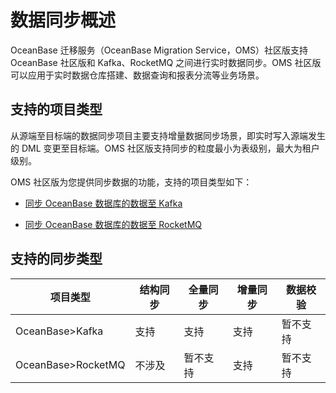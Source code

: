 # 数据同步概述

OceanBase 迁移服务（OceanBase Migration Service，OMS）社区版支持 OceanBase 社区版和 Kafka、RocketMQ 之间进行实时数据同步。OMS 社区版可以应用于实时数据仓库搭建、数据查询和报表分流等业务场景。

## 支持的项目类型

从源端至目标端的数据同步项目主要支持增量数据同步场景，即实时写入源端发生的 DML 变更至目标端。OMS 社区版支持同步的粒度最小为表级别，最大为租户级别。

OMS 社区版为您提供同步数据的功能，支持的项目类型如下：

* [同步 OceanBase 数据库的数据至 Kafka](../7.data-synchronization/2.create-a-project-to-synchronize-data-from-an-oceanbase-database-to-a-Kafka-instance.md)

* [同步 OceanBase 数据库的数据至 RocketMQ](../7.data-synchronization/3.create-a-project-to-synchronize-data-from-an-oceanbase-database-to-a-rocketmq-instance.md)

## 支持的同步类型

|        项目类型         | 结构同步 | 全量同步 | 增量同步 | 数据校验 |
|---------------------|------|------|------|------|
| OceanBase\>Kafka    | 支持   | 支持   | 支持   | 暂不支持 |
| OceanBase\>RocketMQ | 不涉及  | 暂不支持 | 支持   | 暂不支持 |
